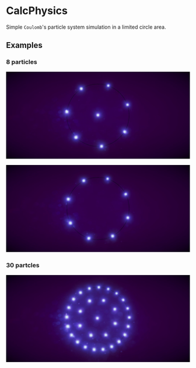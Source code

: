 # CalcPhysics
Simple `Coulomb`'s particle system simulation in a limited circle area.

## Examples
### 8 particles
![](img/8_1.jpg)

![](img/8_2.jpg)

### 30 partcles
![](img/30.jpg)
